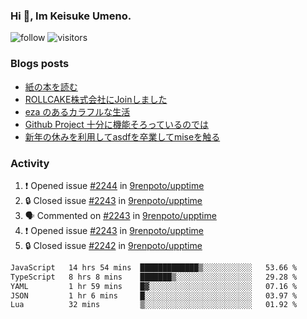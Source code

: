 ### Hi 👋, Im Keisuke Umeno.

<!--
**9renpoto/9renpoto** is a ✨ _special_ ✨ repository because its `README.md` (this file) appears on your GitHub profile.

Here are some ideas to get you started:

- 🔭 I’m currently working on ...
- 🌱 I’m currently learning ...
- 👯 I’m looking to collaborate on ...
- 🤔 I’m looking for help with ...
- 💬 Ask me about ...
- 📫 How to reach me: ...
- 😄 Pronouns: ...
- ⚡ Fun fact: ...
-->

![follow](https://img.shields.io/github/followers/9renpoto?label=Follow&style=social)
![visitors](https://komarev.com/ghpvc/?username=9renpoto&label=Profile%20views&color=0e75b6&style=flat)

### Blogs posts

<!-- BLOG-POST-LIST:START -->
- [紙の本を読む](https://9renpoto.win/entry/2024/02/25/reading-papar-book)
- [ROLLCAKE株式会社にJoinしました](https://9renpoto.win/entry/2024/02/11/join)
- [eza のあるカラフルな生活](https://9renpoto.win/entry/2024/02/01/eza)
- [Github Project 十分に機能そろっているのでは](https://9renpoto.win/entry/2024/01/14/gh-projects)
- [新年の休みを利用してasdfを卒業してmiseを触る](https://9renpoto.win/entry/2024/01/07/mise)
<!-- BLOG-POST-LIST:END -->

### Activity

<!--START_SECTION:activity-->
1. ❗ Opened issue [#2244](https://github.com/9renpoto/upptime/issues/2244) in [9renpoto/upptime](https://github.com/9renpoto/upptime)
2. 🔒 Closed issue [#2243](https://github.com/9renpoto/upptime/issues/2243) in [9renpoto/upptime](https://github.com/9renpoto/upptime)
3. 🗣 Commented on [#2243](https://github.com/9renpoto/upptime/issues/2243#issuecomment-2044256225) in [9renpoto/upptime](https://github.com/9renpoto/upptime)
4. ❗ Opened issue [#2243](https://github.com/9renpoto/upptime/issues/2243) in [9renpoto/upptime](https://github.com/9renpoto/upptime)
5. 🔒 Closed issue [#2242](https://github.com/9renpoto/upptime/issues/2242) in [9renpoto/upptime](https://github.com/9renpoto/upptime)
<!--END_SECTION:activity-->

<!--START_SECTION:waka-->

```txt
JavaScript   14 hrs 54 mins  █████████████▒░░░░░░░░░░░   53.66 %
TypeScript   8 hrs 8 mins    ███████▒░░░░░░░░░░░░░░░░░   29.28 %
YAML         1 hr 59 mins    █▓░░░░░░░░░░░░░░░░░░░░░░░   07.16 %
JSON         1 hr 6 mins     █░░░░░░░░░░░░░░░░░░░░░░░░   03.97 %
Lua          32 mins         ▒░░░░░░░░░░░░░░░░░░░░░░░░   01.92 %
```

<!--END_SECTION:waka-->
